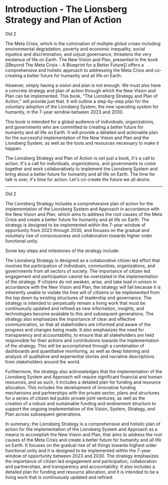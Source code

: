 # Introduction - The Lionsberg Strategy and Plan of Action

Old 2

The Meta Crisis, which is the culmination of multiple global crises including environmental degradation, poverty and economic inequality, social injustice and discrimination, and unjust governance, threatens the very existence of life on Earth. The New Vision and Plan, presented in the book [[Beyond The Meta Crisis - A Blueprint for a Better Future]] offers a comprehensive and holistic approach to addressing the Meta Crisis and co-creating a better future for humanity and all life on Earth.

However, simply having a vision and plan is not enough. We must also have a concrete strategy and plan of action through which the New Vision and Plan can be implemented. This book, "The Lionsberg Strategy and Plan of Action," will provide just that. It will outline a step-by-step plan for the voluntary adoption of the Lionsberg System, the new operating system for humanity, in the 7-year window between 2023 and 2030.

This book is intended for a global audience of individuals, organizations, and governments who are committed to creating a better future for humanity and all life on Earth. It will provide a detailed and actionable plan for the successful implementation of the New Vision and Plan and the Lionsberg System, as well as the tools and resources necessary to make it happen.

The Lionsberg Strategy and Plan of Action is not just a book, it's a call to action. It's a call for individuals, organizations, and governments to come together and work collaboratively to implement the Lionsberg System and bring about a better future for humanity and all life on Earth. The time for talk is over, it's time for action. Let's co-create the future we all desire.

___
Old 2

The Lionsberg Strategy includes a comprehensive plan of action for the implementation of the Lionsberg System and Approach in accordance with the New Vision and Plan, which aims to address the root causes of the Meta Crisis and create a better future for humanity and all life on Earth. The strategy is designed to be implemented within the 7-year window of opportunity from 2023 through 2030, and focuses on the gradual and voluntary rise of consciousness and collaboration towards higher order functional unity.

Some key steps and milestones of the strategy include:


The Lionsberg Strategy is designed as a collaborative citizen led effort that involves the participation of individuals, communities, organizations, and governments from all sectors of society. The importance of citizen led engagement and participation cannot be overstated in the implementation of the strategy. If citizens do not awaken, arise, and take lead in unison in accordance with the New Vision and Plan, the strategy will fail because it is inherently unable to violate the free will of citizens or be implemented from the top down by existing structures of leadership and governance. The strategy is intended to perpetually remain a living work that must be continuously updated and refined as new information, insights, and technologies become available to this and subsequent generations. The strategy also emphasizes the importance of clear and effective communication, so that all stakeholders are informed and aware of the progress and changes being made. It also emphasizes the need for transparency and accountability, to ensure that all stakeholders are held responsible for their actions and contributions towards the implementation of the strategy. This will be accomplished through a combination of dashboards and quantitative monitoring, as well as deep listening and analysis of qualitative and experiential stories and narrative descriptions from stakeholders around the world. 

Furthermore, the strategy also acknowledges that the implementation of the Lionsberg System and Approach will require significant financial and human resources, and as such, it includes a detailed plan for funding and resource allocation. This includes the development of innovative funding mechanisms and partnerships with the private sector, plans and structures for a series of citizen led public private joint ventures, as well as the creation of a robust and sustainable funding and endowment structure to support the ongoing implementation of the Vision, System, Strategy, and Plan across subsequent generations. 

In summary, the Lionsberg Strategy is a comprehensive and holistic plan of action for the implementation of the Lionsberg System and Approach as a means to accomplish the New Vision and Plan, that aims to address the root causes of the Meta Crisis and create a better future for humanity and all life on Earth. It focuses on the gradual rise of all things towards highest order functional unity and it is designed to be implemented within the 7-year window of opportunity between 2023 and 2030. The strategy emphasizes the importance of citizen led engagement and participation, collaboration and partnerships, and transparency and accountability. It also includes a detailed plan for funding and resource allocation, and it is intended to be a living work that is continuously updated and refined.
